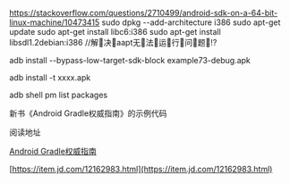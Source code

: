 https://stackoverflow.com/questions/2710499/android-sdk-on-a-64-bit-linux-machine/10473415
sudo dpkg --add-architecture i386
sudo apt-get update
sudo apt-get install libc6:i386
sudo apt-get install libsdl1.2debian:i386  //解决aapt无法运行问题!?

adb install --bypass-low-target-sdk-block example73-debug.apk


adb install -t xxxx.apk


adb shell pm list packages


新书《Android Gradle权威指南》的示例代码

阅读地址

[Android Gradle权威指南](https://item.jd.com/12162983.html)

[https://item.jd.com/12162983.html](https://item.jd.com/12162983.html)
